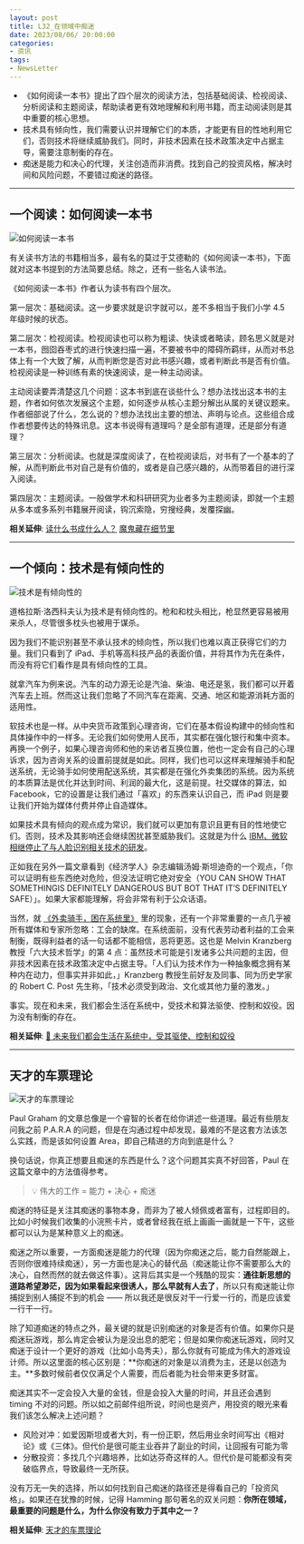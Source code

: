 ```yaml
---
layout: post
title: L32_在领域中痴迷
date: 2023/08/06/ 20:00:00
categories:
- 资讯
tags:
- NewsLetter
---
```


- 《如何阅读一本书》提出了四个层次的阅读方法，包括基础阅读、检视阅读、分析阅读和主题阅读，帮助读者更有效地理解和利用书籍，而主动阅读则是其中重要的核心思想。
- 技术具有倾向性，我们需要认识并理解它们的本质，才能更有目的性地利用它们，否则技术将继续威胁我们。同时，非技术因素在技术政策决定中占据主导，需要注意制衡的存在。
- 痴迷是能力和决心的代理，关注创造而非消费。找到自己的投资风格，解决时间和风险问题，不要错过痴迷的路径。

---

## 一个阅读：如何阅读一本书

![如何阅读一本书](https://pics.naaln.com/blog/2023-08-10-dc47f5.webp-basicBlog)

有关读书方法的书籍相当多，最有名的莫过于艾德勒的《如何阅读一本书》，下面就对这本书提到的方法简要总结。除之，还有一些名人读书法。

《如何阅读一本书》作者认为读书有四个层次。

第一层次：基础阅读。这一步要求就是识字就可以，差不多相当于我们小学 4.5 年级时候的状态。

第二层次：检视阅读。检视阅读也可以称为粗读、快读或者略读，顾名思义就是对一本书，囫囵吞枣式的进行快速扫描一遍，不要被书中的障碍所羁绊，从而对书总体上有一个大致了解，从而判断您是否对此书感兴趣，或者判断此书是否有价值。检视阅读是一种训练有素的快速阅读，是一种主动阅读。

主动阅读要弄清楚这几个问题：这本书到底在谈些什么？想办法找出这本书的主题，作者如何依次发展这个主题，如何逐步从核心主题分解出从属的关键议题来。作者细部说了什么，怎么说的？想办法找出主要的想法、声明与论点。这些组合成作者想要传达的特殊讯息。这本书说得有道理吗？是全部有道理，还是部分有道理？

第三层次：分析阅读。也就是深度阅读了，在检视阅读后，对书有了一个基本的了解，从而判断此书对自己是有价值的，或者是自己感兴趣的，从而带着目的进行深入阅读。

第四层次：主题阅读。一般做学术和科研研究为业者多为主题阅读，即就一个主题从多本或多系列书籍展开阅读，钩沉索隐，穷搜经典，发覆探幽。

**相关延伸**:
[读什么书成什么人？](https://v.youku.com/v_show/id_XMzU1MDM4MzI0OA==.html?playMode=pugv&frommaciku=1)
[魔鬼藏在细节里](https://v.youku.com/v_show/id_XMzU0MzMwNjA4NA==.html?playMode=pugv&frommaciku=1)

---

## 一个倾向：技术是有倾向性的

![技术是有倾向性的](https://pics.naaln.com/blog/2023-08-10-1cd010.jpg-basicBlog)

道格拉斯·洛西科夫认为技术是有倾向性的。枪和和枕头相比，枪显然更容易被用来杀人，尽管很多枕头也被用于谋杀。

因为我们不能识别甚至不承认技术的倾向性，所以我们也难以真正获得它们的力量。我们只看到了 iPad、手机等高科技产品的表面价值，并将其作为先在条件，而没有将它们看作是具有倾向性的工具。

就拿汽车为例来说。汽车的动力源无论是汽油、柴油、电还是氢，我们都可以开着汽车去上班。然而这让我们忽略了不同汽车在距离、交通、地区和能源消耗方面的适用性。

软技术也是一样。从中央货币政策到心理咨询，它们在基本假设构建中的倾向性和具体操作中的一样多。无论我们如何使用人民币，其实都在强化银行和集中资本。再换一个例子，如果心理咨询师和他的来访者互换位置，他也一定会有自己的心理诉求，因为咨询关系的设置前提就是如此。同样，我们也可以这样来理解骑手和配送系统，无论骑手如何使用配送系统，其实都是在强化外卖集团的系统。因为系统的本质算法是优化并达到时间、利润的最大化，这是前提。社交媒体的算法，如 Facebook，它的设置是让我们通过「喜欢」的东西来认识自己，而 iPad 则是要让我们开始为媒体付费并停止自造媒体。

如果技术具有倾向的观点成为常识，我们就可以更加有意识且更有目的性地使它们。否则，技术及其影响还会继续困扰甚至威胁我们。这就是为什么 [IBM、微软相继停止了与人脸识别相关技术的研发](https://moore.live/news/229450/detail/)。

正如我在另外一篇文章看到《经济学人》杂志编辑汤姆·斯坦迪奇的一个观点，「你可以证明有些东西绝对危险，但没法证明它绝对安全（YOU CAN SHOW THAT SOMETHINGIS DEFINITELY DANGEROUS BUT BOT THAT IT’S DEFINITELY SAFE）」。如果大家都能理解，将会非常有利于公众话语。

当然，就 [《外卖骑手，困在系统里》](https://mp.weixin.qq.com/s/Mes1RqIOdp48CMw4pXTwXw) 里的现象，还有一个非常重要的一点几乎被所有媒体和专家所忽略：工会的缺席。在系统面前，没有代表劳动者利益的工会来制衡，既得利益者的话一句话都不能相信，恶将更恶。这也是 Melvin Kranzberg 教授「六大技术哲学」的第 4 点：虽然技术可能是引发诸多公共问题的主因，但非技术因素在技术政策决定中占据主导。「人们认为技术作为一种抽象概念拥有某种内在动力，但事实并非如此，」Kranzberg 教授生前好友及同事、同为历史学家的 Robert C. Post 先生称，「技术必须受到政治、文化或其他力量的激发。」

事实。现在和未来，我们都会生活在系统中，受技术和算法驱使、控制和奴役。因为没有制衡的存在。

**相关延伸**:
[🚥 未来我们都会生活在系统中，受其驱使、控制和奴役](https://rizime.substack.com/p/--3eb)

---

## 天才的车票理论

![天才的车票理论](https://pics.naaln.com/blog/2023-08-10-9bbeef.jpg-basicBlog)

Paul Graham 的文章总像是一个睿智的长者在给你讲述一些道理。最近有些朋友问我之前 P.A.R.A 的问题，但是在沟通过程中却发现，最难的不是这套方法该怎么实践，而是该如何设置 Area，即自己精进的方向到底是什么？

换句话说，你真正想要且痴迷的东西是什么？这个问题其实真不好回答，Paul 在这篇文章中的方法值得参考。

> 💡 伟大的工作 = 能力 + 决心 + 痴迷

痴迷的特征是关注其痴迷的事物本身，而非为了被人倾佩或者富有，过程即目的。比如小时候我们收集的小浣熊卡片，或者曾经我在纸上画画一画就是一下午，这些都可以认为是某种意义上的痴迷。

痴迷之所以重要，一方面痴迷是能力的代理（因为你痴迷之后，能力自然能跟上，否则你很难持续痴迷），另一方面也是决心的替代品（痴迷能让你不需要那么大的决心，自然而然的就去做这件事）。这背后其实是一个残酷的现实：**通往新思想的道路希望渺茫，因为如果看起来很诱人，那么早就有人去了**，所以只有痴迷能让你捕捉到别人捕捉不到的机会 —— 所以我还是很反对干一行爱一行的，而是应该爱一行干一行。

除了知道痴迷的特点之外，最关键的就是识别痴迷的对象是否有价值。如果你只是痴迷玩游戏，那么肯定会被认为是没出息的肥宅；但是如果你痴迷玩游戏，同时又痴迷于设计一个更好的游戏（比如小岛秀夫），那么你就有可能成为伟大的游戏设计师。所以这里面的核心区别是：**你痴迷的对象是以消费为主，还是以创造为主。**多数时候前者仅仅满足个人需要，而后者能为社会带来更多财富。

痴迷其实不一定会投入大量的金钱，但是会投入大量的时间，并且还会遇到 timing 不对的问题。所以如之前邮件组所说，时间也是资产，用投资的眼光来看我们该怎么解决上述问题？

- 风险对冲：如爱因斯坦或者大刘，有一份正职，然后用业余时间写出《相对论》或《三体》。但代价是很可能主业吞并了副业的时间，让回报有可能为零
- 分散投资：多找几个兴趣培养，比如达芬奇这样的人。但代价是可能都没有突破临界点，导致最终一无所获。

没有万无一失的选择，所以如何找到自己痴迷的路径还是得看自己的「投资风格」。如果还在犹豫的时候，记得 Hamming 那句著名的双关问题：**你所在领域，最重要的问题是什么，为什么你没有致力于其中之一？**

**相关延伸**:
[天才的车票理论](https://www.notion.so/8b9a0810bed7427f937f95eab10d95cf)


